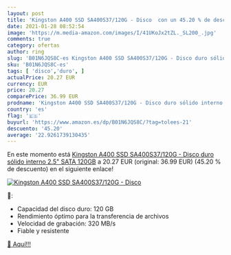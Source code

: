 ```yaml
---
layout: post
title: 'Kingston A400 SSD SA400S37/120G - Disco  con un 45.20 % de descuento'
date: 2021-01-28 08:52:54
image: 'https://m.media-amazon.com/images/I/41UKoJx2tZL._SL200_.jpg'
comments: true
category: ofertas
author: ring
slug: 'B01N6JQS8C-es Kingston A400 SSD SA400S37/120G - Disco duro sólido...'
sku: 'B01N6JQS8C-es'
tags: [ 'disco','duro', ]
actualPrice: 20.27 EUR
currency: EUR
price: 20.27
comparePrice: 36.99 EUR
prodname: 'Kingston A400 SSD SA400S37/120G - Disco duro sólido interno 2.5" SATA 120GB'
country: 'es'
flag: '🇪🇸'
buyurl: 'https://www.amazon.es/dp/B01N6JQS8C/?tag=tolees-21'
descuento: '45.20'
average: '22.9261739130435'
---
```


En este momento está [Kingston A400 SSD SA400S37/120G - Disco duro sólido interno 2.5" SATA 120GB](https://www.amazon.es/dp/B01N6JQS8C/?tag=tolees-21) a 20.27 EUR (original: 36.99 EUR) (45.20 %  de descuento) en el siguiente enlace!

[![Kingston A400 SSD SA400S37/120G - Disco ](https://m.media-amazon.com/images/I/41UKoJx2tZL._SL200_.jpg)](https://www.amazon.es/dp/B01N6JQS8C/?tag=tolees-21)

🔎:

- Capacidad del disco duro: 120 GB
- Rendimiento óptimo para la transferencia de archivos
- Velocidad de grabación: 320 MB/s
- Fiable y resistente

[🛒 Aquí!!!](https://www.amazon.es/dp/B01N6JQS8C/?tag=tolees-21)
